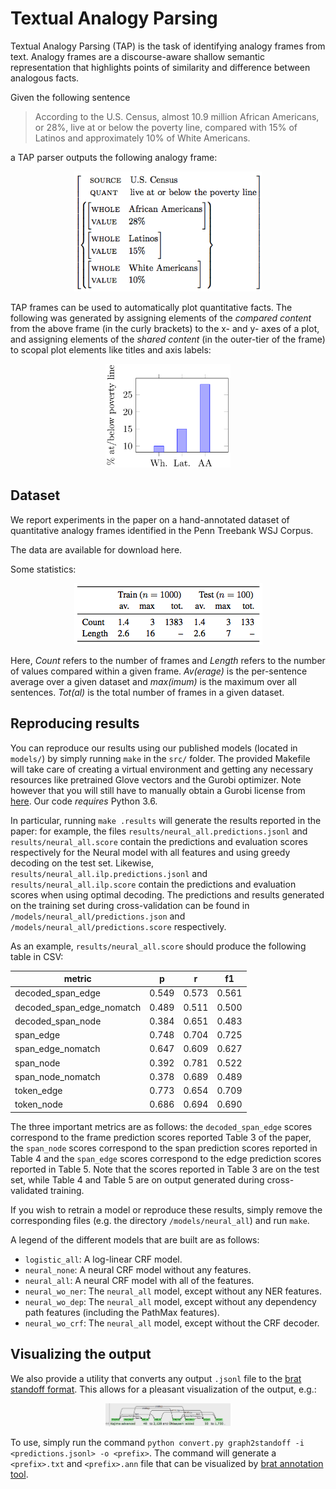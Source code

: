# Textual Analogy Parsing


Textual Analogy Parsing (TAP) is the task of identifying analogy frames from text. Analogy frames are a discourse-aware shallow semantic representation that highlights points of similarity and difference between analogous facts. 

Given the following sentence

> According to the U.S. Census, almost 10.9 million African Americans, or 28%, live at or below the poverty line, compared with 15% of Latinos and approximately 10% of White Americans.
 
a TAP parser outputs the following analogy frame:

<p align="center"> <img src="figures/avm.png" width=300></p>

TAP frames can be used to automatically plot quantitative facts. The following was generated by assigning elements of the *compared content* from the above frame (in the curly brackets) to the x- and y- axes of a plot, and assigning elements of the *shared content* (in the outer-tier of the frame) to scopal plot elements like titles and axis labels:

<p align="center"> <img src="figures/plot.png" width=200></p>

## Dataset

We report experiments in the paper on a hand-annotated dataset of quantitative analogy frames identified in the Penn Treebank WSJ Corpus. 

The data are available for download here.

Some statistics: 

<p align="center"> <img src="figures/dataset_stats.png"></p>

Here, *Count* refers to the number of frames and *Length* refers to the number of values compared within a given frame. *Av(erage)* is the per-sentence average over a given dataset and *max(imum)* is the maximum over all sentences. *Tot(al)* is the total number of frames in a given dataset.

## Reproducing results
You can reproduce our results using our published models (located in `models/`) by simply running `make` in the `src/` folder.
The provided Makefile will take care of creating a virtual environment and getting any necessary resources like pretrained Glove vectors and the Gurobi optimizer.
Note however that you will still have to manually obtain a Gurobi license from [here](http://www.gurobi.com/downloads/licenses/license-center).
Our code _requires_ Python 3.6.

In particular, running `make .results` will generate the results reported in the paper: for example, the files `results/neural_all.predictions.jsonl` and `results/neural_all.score` contain the predictions and evaluation scores respectively for the Neural model with all features and using greedy decoding on the test set.
Likewise, `results/neural_all.ilp.predictions.jsonl` and `results/neural_all.ilp.score` contain the predictions and evaluation scores when using optimal decoding.
The predictions and results generated on the training set during cross-validation can be found in `/models/neural_all/predictions.json` and `/models/neural_all/predictions.score` respectively.

As an example, `results/neural_all.score` should produce the following table in CSV:

|metric                   |p    |r    |f1
|-------------------------|-----|-----|-----
|decoded_span_edge        |0.549|0.573|0.561
|decoded_span_edge_nomatch|0.489|0.511|0.500
|decoded_span_node        |0.384|0.651|0.483
|span_edge                |0.748|0.704|0.725
|span_edge_nomatch        |0.647|0.609|0.627
|span_node                |0.392|0.781|0.522
|span_node_nomatch        |0.378|0.689|0.489
|token_edge               |0.773|0.654|0.709
|token_node               |0.686|0.694|0.690

The three important metrics are as follows:
the `decoded_span_edge` scores correspond to the frame prediction scores reported Table 3 of the paper,
the `span_node` scores correspond to the span prediction scores reported in Table 4 and
the `span_edge` scores correspond to the edge prediction scores reported in Table 5.
Note that the scores reported in Table 3 are on the test set, while Table 4 and Table 5 are on output generated during cross-validated training.

If you wish to retrain a model or reproduce these results, simply remove the corresponding files (e.g. the directory `/models/neural_all`) and run `make`.

A legend of the different models that are built are as follows:
* `logistic_all`: A log-linear CRF model.
* `neural_none`: A neural CRF model without any features.
* `neural_all`: A neural CRF model with all of the features.
* `neural_wo_ner`: The `neural_all` model, except without any NER features.
* `neural_wo_dep`: The `neural_all` model, except without any dependency path features (including the PathMax features).
* `neural_wo_crf`: The `neural_all` model, except without the CRF decoder.

## Visualizing the output
We also provide a utility that converts any output `.jsonl` file to the [brat standoff format](http://brat.nlplab.org/standoff.html). This allows for a pleasant visualization of the output, e.g.:

<p align="center"> <img src="figures/brat.png" width=200></p>

To use, simply run the command `python convert.py graph2standoff -i <predictions.jsonl> -o <prefix>`. The command will generate a `<prefix>.txt` and `<prefix>.ann` file that can be visualized by [brat annotation tool](http://brat.nlplab.org/).
